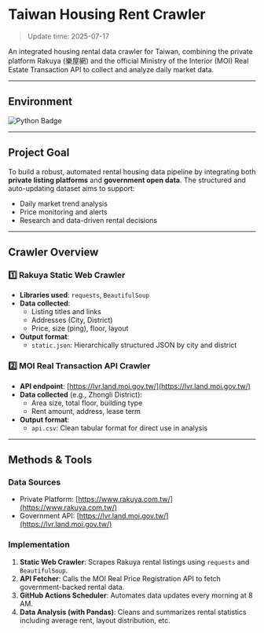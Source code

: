 # Taiwan Housing Rent Crawler
>Update time: 2025-07-17

An integrated housing rental data crawler for Taiwan, combining the private platform Rakuya (樂屋網) and the official Ministry of the Interior (MOI) Real Estate Transaction API to collect and analyze daily market data.

---

## Environment
![Python Badge](https://img.shields.io/badge/Python-3.12.9-blue)

---

## Project Goal

To build a robust, automated rental housing data pipeline by integrating both **private listing platforms** and **government open data**. The structured and auto-updating dataset aims to support:

- Daily market trend analysis
- Price monitoring and alerts
- Research and data-driven rental decisions

---

## Crawler Overview

### 1️⃣ Rakuya Static Web Crawler

- **Libraries used**: `requests`, `BeautifulSoup`
- **Data collected**:
  - Listing titles and links
  - Addresses (City, District)
  - Price, size (ping), floor, layout
- **Output format**:
  - `static.json`: Hierarchically structured JSON by city and district

### 2️⃣ MOI Real Transaction API Crawler

- **API endpoint**: [https://lvr.land.moi.gov.tw/](https://lvr.land.moi.gov.tw/)
- **Data collected** (e.g., Zhongli District):
  - Area size, total floor, building type
  - Rent amount, address, lease term
- **Output format**:
  - `api.csv`: Clean tabular format for direct use in analysis

---

## Methods & Tools

### Data Sources

- Private Platform: [https://www.rakuya.com.tw/](https://www.rakuya.com.tw/)
- Government API: [https://lvr.land.moi.gov.tw/](https://lvr.land.moi.gov.tw/)

### Implementation

1. **Static Web Crawler**: Scrapes Rakuya rental listings using `requests` and `BeautifulSoup`.
2. **API Fetcher**: Calls the MOI Real Price Registration API to fetch government-backed rental data.
3. **GitHub Actions Scheduler**: Automates data updates every morning at 8 AM.
4. **Data Analysis (with Pandas)**: Cleans and summarizes rental statistics including average rent, layout distribution, etc.
